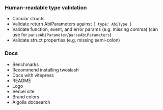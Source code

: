 ### Human-readable type validation

- Circular structs
- Validate return AbiParameters against `{ type: AbiType }`
- Validate function, event, and error params (e.g. missing comma) (can use for `parseAbiParameter`/`parseAbiParameters`)
- Validate struct properties (e.g. missing semi-colon)

### Docs

- Benchmarks
- Recommend installing twoslash
- Docs with vitepress
- README
- Logo
- Vercel site
- Brand colors
- Algolia docsearch
